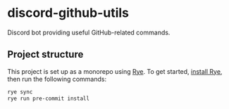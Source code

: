 # discord-github-utils

Discord bot providing useful GitHub-related commands.

## Project structure

This project is set up as a monorepo using [Rye](https://rye.astral.sh). To get started, [install Rye](https://rye.astral.sh/guide/installation), then run the following commands:

```sh
rye sync
rye run pre-commit install
```
